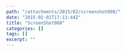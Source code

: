 ```yaml
---
path: "/attachments/2015/02/screenshot008/"
date: "2015-02-01T17:13:44Z"
title: "ScreenShot008"
categories: []
tags: []
excerpt: ""
---
```


